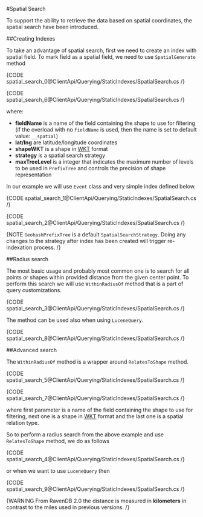 ﻿#Spatial Search

To support the ability to retrieve the data based on spatial coordinates, the spatial search have been introduced.

##Creating Indexes

To take an advantage of spatial search, first we need to create an index with spatial field. To mark field as a spatial field, we need to use `SpatialGenerate` method

{CODE spatial_search_0@ClientApi/Querying/StaticIndexes/SpatialSearch.cs /}

{CODE spatial_search_6@ClientApi/Querying/StaticIndexes/SpatialSearch.cs /}

where:   

*	**fieldName** is a name of the field containing the shape to use for filtering (if the overload with no `fieldName` is used, then the name is set to default value: `__spatial`)          
*	**lat/lng** are latitude/longitude coordinates   
*	**shapeWKT** is a shape in [WKT](http://en.wikipedia.org/wiki/Well-known_text) format    
*	**strategy** is a spatial search strategy
*	**maxTreeLevel** is a integer that indicates the maximum number of levels to be used in `PrefixTree` and controls the precision of shape representation   

In our example we will use `Event` class and very simple index defined below.

{CODE spatial_search_1@ClientApi/Querying/StaticIndexes/SpatialSearch.cs /}

{CODE spatial_search_2@ClientApi/Querying/StaticIndexes/SpatialSearch.cs /}

{NOTE `GeohashPrefixTree` is a default `SpatialSearchStrategy`. Doing any changes to the strategy after index has been created will trigger re-indexation process. /}

##Radius search

The most basic usage and probably most common one is to search for all points or shapes within provided distance from the given center point. To perform this search we will use `WithinRadiusOf` method that is a part of query customizations.

{CODE spatial_search_3@ClientApi/Querying/StaticIndexes/SpatialSearch.cs /}

The method can be used also when using `LuceneQuery`.

{CODE spatial_search_8@ClientApi/Querying/StaticIndexes/SpatialSearch.cs /}

##Advanced search

The `WithinRadiusOf` method is a wrapper around `RelatesToShape` method.

{CODE spatial_search_5@ClientApi/Querying/StaticIndexes/SpatialSearch.cs /}

{CODE spatial_search_7@ClientApi/Querying/StaticIndexes/SpatialSearch.cs /}

where first parameter is a name of the field containing the shape to use for filtering, next one is a shape in [WKT](http://en.wikipedia.org/wiki/Well-known_text) format and the last one is a spatial relation type.

So to perform a radius search from the above example and use `RelatesToShape` method, we do as follows

{CODE spatial_search_4@ClientApi/Querying/StaticIndexes/SpatialSearch.cs /}

or when we want to use `LuceneQuery` then

{CODE spatial_search_9@ClientApi/Querying/StaticIndexes/SpatialSearch.cs /}

{WARNING From RavenDB 2.0 the distance is measured in **kilometers** in contrast to the miles used in previous versions. /}





